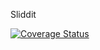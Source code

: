 Sliddit

[![Coverage Status](https://coveralls.io/repos/github/enstulen/Slidd.it/badge.svg?branch=master)](https://coveralls.io/github/enstulen/Slidd.it?branch=master)
